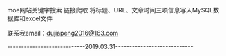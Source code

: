 ﻿moe网站关键字搜索 链接爬取 将标题、URL、文章时间三项信息写入MySQL数据库和excel文件

联系我email：dujiapeng2016@163.com

----------------------------2019.03.31----------------------------
